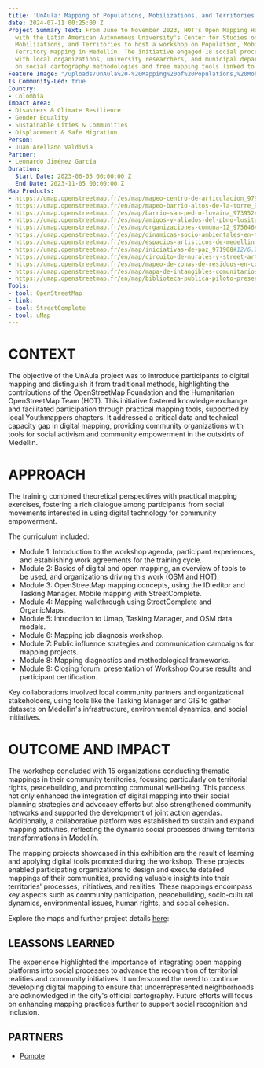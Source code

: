 ```yaml
---
title: 'UnAula: Mapping of Populations, Mobilizations, and Territories'
date: 2024-07-11 00:25:00 Z
Project Summary Text: From June to November 2023, HOT's Open Mapping Hub partnered
  with the Latin American Autonomous University's Center for Studies on Populations,
  Mobilizations, and Territories to host a workshop on Population, Mobilization, and
  Territory Mapping in Medellín. The initiative engaged 18 social processes, collaborating
  with local organizations, university researchers, and municipal departments, focusing
  on social cartography methodologies and free mapping tools linked to OpenStreetMap.
Feature Image: "/uploads/UnAula%20-%20Mapping%20of%20Populations,%20Mobilizations,%20and%20Territories.jpg"
Is Community-Led: true
Country:
- Colombia
Impact Area:
- Disasters & Climate Resilience
- Gender Equality
- Sustainable Cities & Communities
- Displacement & Safe Migration
Person:
- Juan Arellano Valdivia
Partner:
- Leonardo Jiménez García
Duration:
  Start Date: 2023-06-05 00:00:00 Z
  End Date: 2023-11-05 00:00:00 Z
Map Products:
- https://umap.openstreetmap.fr/es/map/mapeo-centro-de-articulacion_979019#11/6.3225/-75.6340
- https://umap.openstreetmap.fr/en/map/mapeo-barrio-altos-de-la-torre_979536#18/6.25042/-75.53993
- https://umap.openstreetmap.fr/es/map/barrio-san-pedro-lovaina_973952#17/6.26623/-75.56095
- https://umap.openstreetmap.fr/es/map/amigos-y-aliados-del-pbno-lusitania_976086#15/6.2833/-75.6173
- https://umap.openstreetmap.fr/es/map/organizaciones-comuna-12_975646#18/6.25766/-75.60627
- https://umap.openstreetmap.fr/es/map/dinamicas-socio-ambientales-en-torno-al-rio-medell_978033?scaleControl=false&miniMap=false&scrollWheelZoom=false&zoomControl=true&editMode=disabled&moreControl=true&searchControl=null&tilelayersControl=null&embedControl=null&datalayersControl=true&onLoadPanel=undefined&captionBar=false&captionMenus=true#15/6.2871/-75.5607
- https://umap.openstreetmap.fr/es/map/espacios-artisticos-de-medellin_975091?scaleControl=false&miniMap=false&scrollWheelZoom=#20/6.25641/-75.57848
- https://umap.openstreetmap.fr/es/map/iniciativas-de-paz_971908#12/6.2798/-75.5612
- https://umap.openstreetmap.fr/en/map/circuito-de-murales-y-street-art-el-poblado-medell_979552#18/6.21017/-75.57141
- https://umap.openstreetmap.fr/es/map/mapeo-de-zonas-de-residuos-en-colinas-de-calasanz-_979589#18/6.27248/-75.60132
- https://umap.openstreetmap.fr/es/map/mapa-de-intangibles-comunitarios-del-barrio-el-sin_979165#18/6.29272/284.43746
- https://umap.openstreetmap.fr/en/map/biblioteca-publica-piloto-presencia-y-recursos-de-_953003#12/6.2691/-75.5324
Tools:
- tool: OpenStreetMap
- link: 
- tool: StreetComplete
- tool: uMap
---
```


# CONTEXT
The objective of the UnAula project was to introduce participants to digital mapping and distinguish it from traditional methods, highlighting the contributions of the OpenStreetMap Foundation and the Humanitarian OpenStreetMap Team (HOT). This initiative fostered knowledge exchange and facilitated participation through practical mapping tools, supported by local Youthmappers chapters. It addressed a critical data and technical capacity gap in digital mapping, providing community organizations with tools for social activism and community empowerment in the outskirts of Medellín.

# APPROACH
The training combined theoretical perspectives with practical mapping exercises, fostering a rich dialogue among participants from social movements interested in using digital technology for community empowerment.

The curriculum included:

- Module 1: Introduction to the workshop agenda, participant experiences, and establishing work agreements for the training cycle.
- Module 2: Basics of digital and open mapping, an overview of tools to be used, and organizations driving this work (OSM and HOT).
- Module 3: OpenStreetMap mapping concepts, using the ID editor and Tasking Manager. Mobile mapping with StreetComplete.
- Module 4: Mapping walkthrough using StreetComplete and OrganicMaps.
- Module 5: Introduction to Umap, Tasking Manager, and OSM data models.
- Module 6: Mapping job diagnosis workshop.
- Module 7: Public influence strategies and communication campaigns for mapping projects.
- Module 8: Mapping diagnostics and methodological frameworks.
- Module 9: Closing forum: presentation of Workshop Course results and participant certification.

Key collaborations involved local community partners and organizational stakeholders, using tools like the Tasking Manager and GIS to gather datasets on Medellín's infrastructure, environmental dynamics, and social initiatives.

# OUTCOME AND IMPACT
The workshop concluded with 15 organizations conducting thematic mappings in their community territories, focusing particularly on territorial rights, peacebuilding, and promoting communal well-being. This process not only enhanced the integration of digital mapping into their social planning strategies and advocacy efforts but also strengthened community networks and supported the development of joint action agendas. Additionally, a collaborative platform was established to sustain and expand mapping activities, reflecting the dynamic social processes driving territorial transformations in Medellín.

The mapping projects showcased in this exhibition are the result of learning and applying digital tools promoted during the workshop. These projects enabled participating organizations to design and execute detailed mappings of their communities, providing valuable insights into their territories' processes, initiatives, and realities. These mappings encompass key aspects such as community participation, peacebuilding, socio-cultural dynamics, environmental issues, human rights, and social cohesion.

Explore the maps and further project details [here](https://pomotecestudios.unaula.edu.co/mapeo-poblaciones/narrativas-de-mapeo):

## LEASSONS LEARNED
The experience highlighted the importance of integrating open mapping platforms into social processes to advance the recognition of territorial realities and community initiatives. It underscored the need to continue developing digital mapping to ensure that underrepresented neighborhoods are acknowledged in the city's official cartography. Future efforts will focus on enhancing mapping practices further to support social recognition and inclusion.

## PARTNERS
- [Pomote](https://pomotecestudios.unaula.edu.co/)